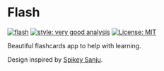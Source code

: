 # Flash

[![flash](https://github.com/wojtekoziol/flash/actions/workflows/main.yaml/badge.svg)](https://github.com/wojtekoziol/flash/actions/workflows/main.yaml)
[![style: very good analysis][very_good_analysis_badge]][very_good_analysis_link]
[![License: MIT][license_badge]][license_link]

[license_badge]: https://img.shields.io/badge/license-MIT-blue.svg
[license_link]: https://opensource.org/licenses/MIT
[very_good_analysis_badge]: https://img.shields.io/badge/style-very_good_analysis-B22C89.svg
[very_good_analysis_link]: https://pub.dev/packages/very_good_analysis

Beautiful flashcards app to help with learning.

<!-- Preview -->

Design inspired by [Spikey Sanju](https://dribbble.com/shots/15435442-BrainScape-Flashcards-Maker-App).
